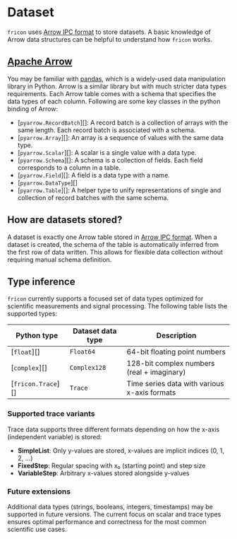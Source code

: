 # Dataset

`fricon` uses [Arrow IPC format] to store datasets. A basic knowledge of Arrow
data structures can be helpful to understand how `fricon` works.

## [Apache Arrow](https://arrow.apache.org/docs/index.html)

You may be familiar with [pandas](https://pandas.pydata.org/), which is a
widely-used data manipulation library in Python. Arrow is a similar library
but with much stricter data types requirements. Each Arrow table comes with a
schema that specifies the data types of each column. Following are some key
classes in the python binding of Arrow:

- [`pyarrow.RecordBatch`][]: A record batch is a collection of arrays with the
  same length. Each record batch is associated with a schema.
- [`pyarrow.Array`][]: An array is a sequence of values with the same data
  type.
- [`pyarrow.Scalar`][]: A scalar is a single value with a data type.
- [`pyarrow.Schema`][]: A schema is a collection of fields. Each field
  corresponds to a column in a table.
- [`pyarrow.Field`][]: A field is a data type with a name.
- [`pyarrow.DataType`][]
- [`pyarrow.Table`][]: A helper type to unify representations of single and
  collection of record batches with the same schema.

## How are datasets stored?

A dataset is exactly one Arrow table stored in [Arrow IPC format]. When a dataset
is created, the schema of the table is automatically inferred from the first row
of data written. This allows for flexible data collection without requiring
manual schema definition.

## Type inference

`fricon` currently supports a focused set of data types optimized for scientific measurements and signal processing. The following table lists the supported types:

| Python type        | Dataset data type | Description                                  |
| ------------------ | ----------------- | -------------------------------------------- |
| [`float`][]        | `Float64`         | 64-bit floating point numbers                |
| [`complex`][]      | `Complex128`      | 128-bit complex numbers (real + imaginary)   |
| [`fricon.Trace`][] | `Trace`           | Time series data with various x-axis formats |

### Supported trace variants

Trace data supports three different formats depending on how the x-axis (independent variable) is stored:

- **SimpleList**: Only y-values are stored, x-values are implicit indices (0, 1, 2, ...)
- **FixedStep**: Regular spacing with x₀ (starting point) and step size
- **VariableStep**: Arbitrary x-values stored alongside y-values

### Future extensions

Additional data types (strings, booleans, integers, timestamps) may be supported in future versions. The current focus on scalar and trace types ensures optimal performance and correctness for the most common scientific use cases.

<!-- TODO: `pyarrow` and `polars` tips -->

[Arrow IPC format]: https://arrow.apache.org/docs/format/Columnar.html#serialization-and-interprocess-communication-ipc
